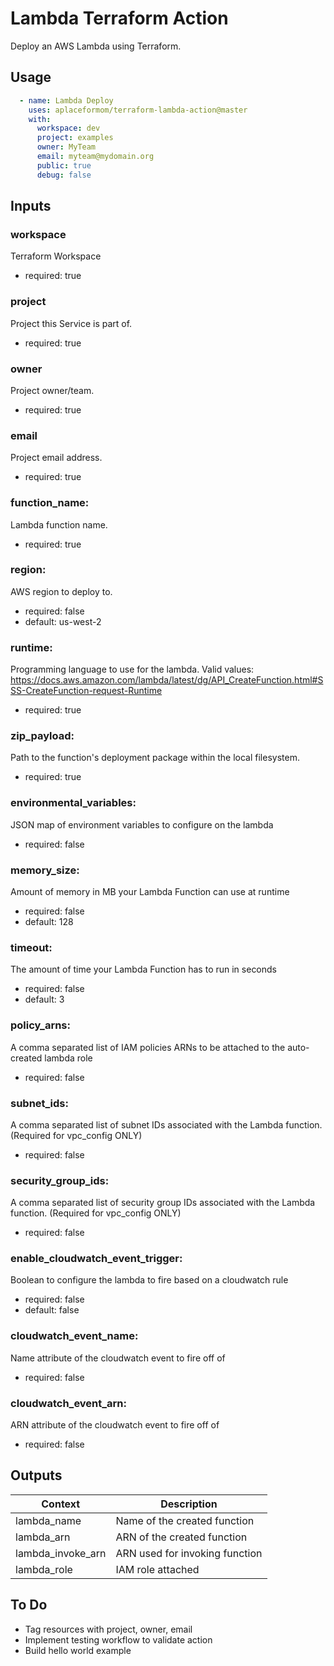 Lambda Terraform Action
============================
Deploy an AWS Lambda using Terraform.

Usage
-----

```yaml
  - name: Lambda Deploy
    uses: aplaceformom/terraform-lambda-action@master
    with:
      workspace: dev
      project: examples
      owner: MyTeam
      email: myteam@mydomain.org
      public: true
      debug: false
```


Inputs
-----

### workspace
Terraform Workspace
- required: true

### project
Project this Service is part of.
- required: true

### owner
Project owner/team.
- required: true

### email
Project email address.
- required: true

### function_name:
Lambda function name.
- required: true

### region:
AWS region to deploy to.
- required: false
- default: us-west-2

### runtime:
Programming language to use for the lambda. Valid values: https://docs.aws.amazon.com/lambda/latest/dg/API_CreateFunction.html#SSS-CreateFunction-request-Runtime
- required: true

### zip_payload:
Path to the function's deployment package within the local filesystem.
- required: true

### environmental_variables:
JSON map of environment variables to configure on the lambda
- required: false

### memory_size:
Amount of memory in MB your Lambda Function can use at runtime
- required: false
- default: 128

### timeout:
The amount of time your Lambda Function has to run in seconds
- required: false
- default: 3

### policy_arns:
A comma separated list of IAM policies ARNs to be attached to the auto-created lambda role
- required: false

### subnet_ids:
A comma separated list of subnet IDs associated with the Lambda function. (Required for vpc_config ONLY)
- required: false

### security_group_ids:
A comma separated list of security group IDs associated with the Lambda function. (Required for vpc_config ONLY)
- required: false

### enable_cloudwatch_event_trigger:
Boolean to configure the lambda to fire based on a cloudwatch rule
- required: false
- default: false

### cloudwatch_event_name:
Name attribute of the cloudwatch event to fire off of
- required: false

### cloudwatch_event_arn:
ARN attribute of the cloudwatch event to fire off of
- required: false


Outputs
-------

|       Context         |          Description            |
|-----------------------|---------------------------------|
| lambda_name           | Name of the created function    |
| lambda_arn            | ARN of the created function     |
| lambda_invoke_arn     | ARN used for invoking function  |
| lambda_role           | IAM role attached               |


To Do
-------
- Tag resources with project, owner, email
- Implement testing workflow to validate action
- Build hello world example
